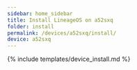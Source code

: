 ```yaml
---
sidebar: home_sidebar
title: Install LineageOS on a52sxq
folder: install
permalink: /devices/a52sxq/install/
device: a52sxq
---
```

{% include templates/device_install.md %}
